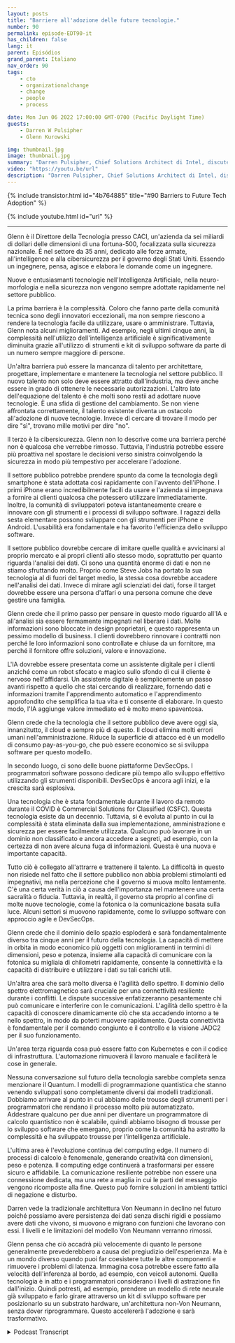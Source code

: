 ```yaml
---
layout: posts
title: "Barriere all'adozione delle future tecnologie."
number: 90
permalink: episode-EDT90-it
has_children: false
lang: it
parent: Episódios
grand_parent: Italiano
nav_order: 90
tags:
    - cto
    - organizationalchange
    - change
    - people
    - process

date: Mon Jun 06 2022 17:00:00 GMT-0700 (Pacific Daylight Time)
guests:
    - Darren W Pulsipher
    - Glenn Kurowski

img: thumbnail.jpg
image: thumbnail.jpg
summary: "Darren Pulsipher, Chief Solutions Architect di Intel, discute le barriere all'adozione di nuove tecnologie nel settore pubblico e ciò che arriverà in futuro con Glenn Kurowski, CTO di CACI."
video: "https://youtu.be/url"
description: "Darren Pulsipher, Chief Solutions Architect di Intel, discute le barriere all'adozione di nuove tecnologie nel settore pubblico e ciò che arriverà in futuro con Glenn Kurowski, CTO di CACI."
---
```


<div>
{% include transistor.html id="4b764885" title="#90 Barriers to Future Tech Adoption" %}

{% include youtube.html id="url" %}
</div>

---

Glenn è il Direttore della Tecnologia presso CACI, un'azienda da sei miliardi di dollari delle dimensioni di una fortuna-500, focalizzata sulla sicurezza nazionale. È nel settore da 35 anni, dedicato alle forze armate, all'intelligence e alla cibersicurezza per il governo degli Stati Uniti. Essendo un ingegnere, pensa, agisce e elabora le domande come un ingegnere.

Nuove e entusiasmanti tecnologie nell'Intelligenza Artificiale, nella neuro-morfologia e nella sicurezza non vengono sempre adottate rapidamente nel settore pubblico.

La prima barriera è la complessità. Coloro che fanno parte della comunità tecnica sono degli innovatori eccezionali, ma non sempre riescono a rendere la tecnologia facile da utilizzare, usare o amministrare. Tuttavia, Glenn nota alcuni miglioramenti. Ad esempio, negli ultimi cinque anni, la complessità nell'utilizzo dell'intelligenza artificiale è significativamente diminuita grazie all'utilizzo di strumenti e kit di sviluppo software da parte di un numero sempre maggiore di persone.

Un'altra barriera può essere la mancanza di talento per architettare, progettare, implementare e mantenere la tecnologia nel settore pubblico. Il nuovo talento non solo deve essere attratto dall'industria, ma deve anche essere in grado di ottenere le necessarie autorizzazioni. L'altro lato dell'equazione del talento è che molti sono restii ad adottare nuove tecnologie. È una sfida di gestione del cambiamento. Se non viene affrontata correttamente, il talento esistente diventa un ostacolo all'adozione di nuove tecnologie. Invece di cercare di trovare il modo per dire "sì", trovano mille motivi per dire "no".

Il terzo è la cibersicurezza. Glenn non lo descrive come una barriera perché non è qualcosa che verrebbe rimosso. Tuttavia, l'industria potrebbe essere più proattiva nel spostare le decisioni verso sinistra coinvolgendo la sicurezza in modo più tempestivo per accelerare l'adozione.

Il settore pubblico potrebbe prendere spunto da come la tecnologia degli smartphone è stata adottata così rapidamente con l'avvento dell'iPhone. I primi iPhone erano incredibilmente facili da usare e l'azienda si impegnava a fornire ai clienti qualcosa che potessero utilizzare immediatamente. Inoltre, la comunità di sviluppatori poteva istantaneamente creare e innovare con gli strumenti e i processi di sviluppo software. I ragazzi della sesta elementare possono sviluppare con gli strumenti per iPhone e Android. L'usabilità era fondamentale e ha favorito l'efficienza dello sviluppo software.

Il settore pubblico dovrebbe cercare di imitare quelle qualità e avvicinarsi al proprio mercato e ai propri clienti allo stesso modo, soprattutto per quanto riguarda l'analisi dei dati. Ci sono una quantità enorme di dati e non ne stiamo sfruttando molto. Proprio come Steve Jobs ha portato la sua tecnologia al di fuori del target medio, la stessa cosa dovrebbe accadere nell'analisi dei dati. Invece di mirare agli scienziati dei dati, forse il target dovrebbe essere una persona d'affari o una persona comune che deve gestire una famiglia.

Glenn crede che il primo passo per pensare in questo modo riguardo all'IA e all'analisi sia essere fermamente impegnati nel liberare i dati. Molte informazioni sono bloccate in design proprietari, e questo rappresenta un pessimo modello di business. I clienti dovrebbero rinnovare i contratti non perché le loro informazioni sono controllate e chiuse da un fornitore, ma perché il fornitore offre soluzioni, valore e innovazione.

L'IA dovrebbe essere presentata come un assistente digitale per i clienti anziché come un robot sfocato e magico sullo sfondo di cui il cliente è nervoso nell'affidarsi. Un assistente digitale è semplicemente un passo avanti rispetto a quello che stai cercando di realizzare, fornendo dati e informazioni tramite l'apprendimento automatico e l'apprendimento approfondito che semplifica la tua vita e ti consente di elaborare. In questo modo, l'IA aggiunge valore immediato ed è molto meno spaventosa.

Glenn crede che la tecnologia che il settore pubblico deve avere oggi sia, innanzitutto, il cloud e sempre più di questo. Il cloud elimina molti errori umani nell'amministrazione. Riduce la superficie di attacco ed è un modello di consumo pay-as-you-go, che può essere economico se si sviluppa software per questo modello.

In secondo luogo, ci sono delle buone piattaforme DevSecOps. I programmatori software possono dedicare più tempo allo sviluppo effettivo utilizzando gli strumenti disponibili. DevSecOps è ancora agli inizi, e la crescita sarà esplosiva.

Una tecnologia che è stata fondamentale durante il lavoro da remoto durante il COVID è Commercial Solutions for Classified (CSFC). Questa tecnologia esiste da un decennio. Tuttavia, si è evoluta al punto in cui la complessità è stata eliminata dalla sua implementazione, amministrazione e sicurezza per essere facilmente utilizzata. Qualcuno può lavorare in un dominio non classificato e ancora accedere a segreti, ad esempio, con la certezza di non avere alcuna fuga di informazioni. Questa è una nuova e importante capacità.

Tutto ciò è collegato all'attrarre e trattenere il talento. La difficoltà in questo non risiede nel fatto che il settore pubblico non abbia problemi stimolanti ed impegnativi, ma nella percezione che il governo si muova molto lentamente. C'è una certa verità in ciò a causa dell'importanza nel mantenere una certa sacralità o fiducia. Tuttavia, in realtà, il governo sta proprio al confine di molte nuove tecnologie, come la fotonica o la comunicazione basata sulla luce. Alcuni settori si muovono rapidamente, come lo sviluppo software con approccio agile e DevSecOps.

Glenn crede che il dominio dello spazio esploderà e sarà fondamentalmente diverso tra cinque anni per il futuro della tecnologia. La capacità di mettere in orbita in modo economico più oggetti con miglioramenti in termini di dimensioni, peso e potenza, insieme alla capacità di comunicare con la fotonica su migliaia di chilometri rapidamente, consente la connettività e la capacità di distribuire e utilizzare i dati su tali carichi utili.

Un'altra area che sarà molto diversa è l'agilità dello spettro. Il dominio dello spettro elettromagnetico sarà cruciale per una connettività resiliente durante i conflitti. Le dispute successive enfatizzeranno pesantemente chi può comunicare e interferire con le comunicazioni. L'agilità dello spettro è la capacità di conoscere dinamicamente ciò che sta accadendo intorno a te nello spettro, in modo da poterti muovere rapidamente. Questa connettività è fondamentale per il comando congiunto e il controllo e la visione JADC2 per il suo funzionamento.

Un'area terza riguarda cosa può essere fatto con Kubernetes e con il codice di infrastruttura. L'automazione rimuoverà il lavoro manuale e faciliterà le cose in generale.

Nessuna conversazione sul futuro della tecnologia sarebbe completa senza menzionare il Quantum. I modelli di programmazione quantistica che stanno venendo sviluppati sono completamente diversi dai modelli tradizionali. Dobbiamo arrivare al punto in cui abbiamo delle trousse degli strumenti per i programmatori che rendano il processo molto più automatizzato. Addestrare qualcuno per due anni per diventare un programmatore di calcolo quantistico non è scalabile, quindi abbiamo bisogno di trousse per lo sviluppo software che emergano, proprio come la comunità ha astratto la complessità e ha sviluppato trousse per l'intelligenza artificiale.

L'ultima area è l'evoluzione continua del computing edge. Il numero di processi di calcolo è fenomenale, generando creatività con dimensioni, peso e potenza. Il computing edge continuerà a trasformarsi per essere sicuro e affidabile. La comunicazione resiliente potrebbe non essere una connessione dedicata, ma una rete a maglia in cui le parti del messaggio vengono ricomposte alla fine. Questo può fornire soluzioni in ambienti tattici di negazione e disturbo.

Darren vede la tradizionale architettura Von Neumann in declino nel futuro poiché possiamo avere persistenza dei dati senza dischi rigidi e possiamo avere dati che vivono, si muovono e migrano con funzioni che lavorano con essi. I livelli e le limitazioni del modello Von Neumann verranno rimossi.

Glenn pensa che ciò accadrà più velocemente di quanto le persone generalmente prevederebbero a causa del pregiudizio dell'esperienza. Ma è un mondo diverso quando puoi far coesistere tutte le altre componenti e rimuovere i problemi di latenza. Immagina cosa potrebbe essere fatto alla velocità dell'inferenza al bordo, ad esempio, con veicoli autonomi. Quella tecnologia è in atto e i programmatori considerano i livelli di astrazione fin dall'inizio. Quindi potresti, ad esempio, prendere un modello di rete neurale già sviluppato e farlo girare attraverso un kit di sviluppo software per posizionarlo su un substrato hardware, un'architettura non-Von Neumann, senza dover riprogrammare. Questo accelererà l'adozione e sarà trasformativo.



<details>
<summary> Podcast Transcript </summary>

<p></p>

</details>
